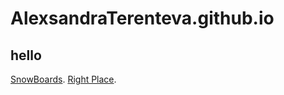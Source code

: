 # AlexsandraTerenteva.github.io
## hello

[SnowBoards](http://AlexsandraTerenteva.github.io/SnowBoards).
[Right Place](http://AlexsandraTerenteva.github.io/Right-place).
